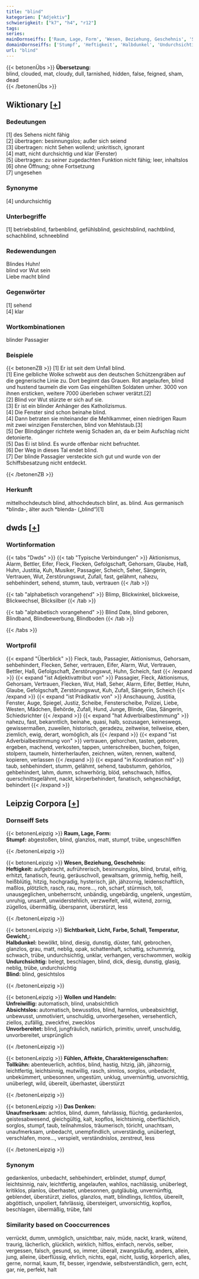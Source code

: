 ```yaml
---
title: "blind"
kategorien: ["Adjektiv"]
schwierigkeit: ["k7", "h4", "r12"]
tags:
series:
mainDornseiffs: ['Raum, Lage, Form', 'Wesen, Beziehung, Geschehnis', 'Sichtbarkeit, Licht, Farbe, Schall, Temperatur, Gewicht,', 'Wollen und Handeln', 'Fühlen, Affekte, Charaktereigenschaften', 'Das Denken']
domainDornseiffs: ['Stumpf', 'Heftigkeit', 'Halbdunkel', 'Undurchsichtig', 'Blind', 'Unfreiwillig', 'Absichtslos', 'Unvorbereitet', 'Tollkühn', 'Unaufmerksam']
url: "blind"
---
```


{{< betonenÜbs >}}
**Übersetzung:**  
blind, clouded, mat, cloudy, dull, tarnished, hidden, false, feigned, sham, dead  
{{< /betonenÜbs >}}

## Wiktionary [[+](https://de.wiktionary.org/wiki/blind)]

### Bedeutungen
[1] des Sehens nicht fähig  
[2] übertragen: besinnungslos; außer sich seiend  
[3] übertragen: nicht Sehen wollend; unkritisch, ignorant  
[4] matt, nicht durchsichtig und klar (Fenster)  
[5] übertragen: zu seiner zugedachten Funktion nicht fähig; leer, inhaltslos  
[6] ohne Öffnung; ohne Fortsetzung  
[7] ungesehen  

### Synonyme
[4] undurchsichtig  

### Unterbegriffe
[1] betriebsblind, farbenblind, gefühlsblind, gesichtsblind, nachtblind, schachblind, schneeblind  

### Redewendungen
Blindes Huhn!  
blind vor Wut sein  
Liebe macht blind  

### Gegenwörter
[1] sehend  
[4] klar  

### Wortkombinationen
blinder Passagier  

### Beispiele
{{< betonenZB >}}
[1] Er ist seit dem Unfall blind.  
[1] Eine gelbliche Wolke schwebt aus den deutschen Schützengräben auf die gegnerische Linie zu. Dort beginnt das Grauen. Rot angelaufen, blind und hustend taumeln die vom Gas eingehüllten Soldaten umher. 3000 von ihnen ersticken, weitere 7000 überleben schwer verätzt.[2]  
[2] Blind vor Wut stürzte er sich auf sie.  
[3] Er ist ein blinder Anhänger des Katholizismus.  
[4] Die Fenster sind schon beinahe blind.  
[4] Dann betraten sie miteinander die Mehlkammer, einen niedrigen Raum mit zwei winzigen Fensterchen, blind von Mehlstaub.[3]  
[5] Der Blindgänger richtete wenig Schaden an, da er beim Aufschlag nicht detonierte.  
[5] Das Ei ist blind. Es wurde offenbar nicht befruchtet.  
[6] Der Weg in dieses Tal endet blind.  
[7] Der blinde Passagier versteckte sich gut und wurde von der Schiffsbesatzung nicht entdeckt.  

{{< /betonenZB >}}
### Herkunft
mittelhochdeutsch blind, althochdeutsch blint, as. blind. Aus germanisch *blinda-, älter auch *blenda- („blind“)[1]  



## dwds [[+](https://www.dwds.de/wb/blind)]

### Wortinformation
{{< tabs "Dwds" >}}
{{< tab "Typische Verbindungen" >}}
Aktionismus, Alarm, Bettler, Eifer, Fleck, Flecken, Gefolgschaft, Gehorsam, Glaube, Haß, Huhn, Justitia, Kuh, Musiker, Passagier, Scheich, Seher, Sängerin, Vertrauen, Wut, Zerstörungswut, Zufall, fast, gelähmt, nahezu, sehbehindert, sehend, stumm, taub, vertrauen
{{< /tab >}}

{{< tab "alphabetisch vorangehend" >}}
Blimp, Blickwinkel, blickweise, Blickwechsel, Blicksilber
{{< /tab >}}

{{< tab "alphabetisch vorangehend" >}}
Blind Date, blind geboren, Blindband, Blindbewerbung, Blindboden
{{< /tab >}}

{{< /tabs >}}

### Wortprofil
{{< expand "Überblick" >}} Fleck, taub, Passagier, Aktionismus, Gehorsam, sehbehindert, Flecken, Seher, vertrauen, Eifer, Alarm, Wut, Vertrauen, Bettler, Haß, Gefolgschaft, Zerstörungswut, Huhn, Scheich, fast {{< /expand >}}
{{< expand "ist Adjektivattribut von" >}} Passagier, Fleck, Aktionismus, Gehorsam, Vertrauen, Flecken, Wut, Haß, Seher, Alarm, Eifer, Bettler, Huhn, Glaube, Gefolgschaft, Zerstörungswut, Kuh, Zufall, Sängerin, Scheich {{< /expand >}}
{{< expand "ist Prädikativ von" >}} Anschauung, Justitia, Fenster, Auge, Spiegel, Justiz, Scheibe, Fensterscheibe, Polizei, Liebe, Westen, Mädchen, Behörde, Zufall, Hund, Junge, Blinde, Glas, Sängerin, Schiedsrichter {{< /expand >}}
{{< expand "hat Adverbialbestimmung" >}} nahezu, fast, bekanntlich, beinahe, quasi, halb, sozusagen, keineswegs, gewissermaßen, zuweilen, historisch, geradezu, zeitweise, teilweise, eben, ziemlich, ewig, derart, womöglich, als {{< /expand >}}
{{< expand "ist Adverbialbestimmung von" >}} vertrauen, gehorchen, tasten, geboren, ergeben, machend, verkosten, tappen, unterschreiben, buchen, folgen, stolpern, taumeln, hinterherlaufen, zeichnen, wüten, rennen, waltend, kopieren, verlassen {{< /expand >}}
{{< expand "in Koordination mit" >}} taub, sehbehindert, stumm, gelähmt, sehend, taubstumm, gehörlos, gehbehindert, lahm, dumm, schwerhörig, blöd, sehschwach, hilflos, querschnittsgelähmt, nackt, körperbehindert, fanatisch, sehgeschädigt, behindert {{< /expand >}}

## Leipzig Corpora [[+](https://corpora.uni-leipzig.de/en/res?word=blind&corpusId=deu_newscrawl-public_2018)]

### Dornseiff Sets
{{< betonenLeipzig >}}
**Raum, Lage, Form:**  
**Stumpf:** abgestoßen, blind, glanzlos, matt, stumpf, trübe, ungeschliffen  

{{< /betonenLeipzig >}}


{{< betonenLeipzig >}}
**Wesen, Beziehung, Geschehnis:**  
**Heftigkeit:** aufgebracht, aufrührerisch, besinnungslos, blind, brutal, eifrig, erhitzt, fanatisch, feurig, geräuschvoll, gewaltsam, grimmig, heftig, heiß, heißblütig, hitzig, hochgradig, hysterisch, jäh, jähzornig, leidenschaftlich, maßlos, plötzlich, rasch, rau, more..., roh, scharf, stürmisch, toll, unausgeglichen, unbeherrscht, unbändig, ungebärdig, ungelenk, ungestüm, unruhig, unsanft, unwiderstehlich, verzweifelt, wild, wütend, zornig, zügellos, übermäßig, überspannt, überstürzt, less  

{{< /betonenLeipzig >}}


{{< betonenLeipzig >}}
**Sichtbarkeit, Licht, Farbe, Schall, Temperatur, Gewicht,:**  
**Halbdunkel:** bewölkt, blind, diesig, dunstig, düster, fahl, gebrochen, glanzlos, grau, matt, neblig, opak, schattenhaft, schattig, schummrig, schwach, trübe, undurchsichtig, unklar, verhangen, verschwommen, wolkig  
**Undurchsichtig:** belegt, beschlagen, blind, dick, diesig, dunstig, glasig, neblig, trübe, undurchsichtig  
**Blind:** blind, gesichtslos  

{{< /betonenLeipzig >}}


{{< betonenLeipzig >}}
**Wollen und Handeln:**  
**Unfreiwillig:** automatisch, blind, unabsichtlich  
**Absichtslos:** automatisch, bewusstlos, blind, harmlos, unbeabsichtigt, unbewusst, unmotiviert, unschuldig, unvorhergesehen, versehentlich, ziellos, zufällig, zweckfrei, zwecklos  
**Unvorbereitet:** blind, jungfräulich, natürlich, primitiv, unreif, unschuldig, unvorbereitet, ursprünglich  

{{< /betonenLeipzig >}}


{{< betonenLeipzig >}}
**Fühlen, Affekte, Charaktereigenschaften:**  
**Tollkühn:** abenteuerlich, achtlos, blind, hastig, hitzig, jäh, jähzornig, leichtfertig, leichtsinnig, mutwillig, rasch, sinnlos, sorglos, unbedacht, unbekümmert, unbesonnen, ungestüm, unklug, unvernünftig, unvorsichtig, unüberlegt, wild, übereilt, überhastet, überstürzt  

{{< /betonenLeipzig >}}


{{< betonenLeipzig >}}
**Das Denken:**  
**Unaufmerksam:** achtlos, blind, dumm, fahrlässig, flüchtig, gedankenlos, geistesabwesend, gleichgültig, kalt, kopflos, leichtsinnig, oberflächlich, sorglos, stumpf, taub, teilnahmslos, träumerisch, töricht, unachtsam, unaufmerksam, unbedacht, unempfindlich, unverständig, unüberlegt, verschlafen, more..., verspielt, verständnislos, zerstreut, less  

{{< /betonenLeipzig >}}

### Synonym
gedankenlos, unbedacht, sehbehindert, erblindet, stumpf, dumpf, leichtsinnig, naiv, leichtfertig, angelaufen, wahllos, nachlässig, unüberlegt, kritiklos, planlos, überhastet, unbesonnen, gutgläubig, unvernünftig, geblendet, überstürzt, ziellos, glanzlos, matt, blindlings, lichtlos, übereilt, abgöttisch, unpoliert, fahrlässig, übersteigert, unvorsichtig, kopflos, beschlagen, übermäßig, trübe, fahl


### Similarity based on Cooccurrences
verrückt, dumm, unmöglich, unsichtbar, naiv, müde, nackt, krank, wütend, traurig, lächerlich, glücklich, wirklich, hilflos, einfach, nervös, selber, vergessen, falsch, gesund, so, immer, überall, zwangsläufig, anders, allein, jung, alleine, überflüssig, ehrlich, nichts, egal, nicht, lustig, körperlich, alles, gerne, normal, kaum, fit, besser, irgendwie, selbstverständlich, gern, echt, gar, nie, perfekt, halt

